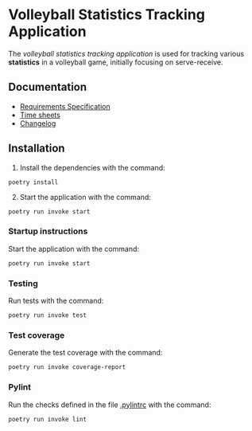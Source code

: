 # Volleyball Statistics Tracking Application

The _volleyball statistics tracking application_ is used for tracking various **statistics** in a volleyball game, initially focusing on serve-receive.

## Documentation

- [Requirements Specification](https://github.com/rautiais/ot-harjoitustyo/blob/main/volleystats-app/dokumentaatio/vaatimusmaarittely.md)
- [Time sheets](https://github.com/rautiais/ot-harjoitustyo/blob/main/volleystats-app/dokumentaatio/tuntikirjanpito.md)
- [Changelog](https://github.com/rautiais/ot-harjoitustyo/blob/main/volleystats-app/dokumentaatio/changelog.md)

## Installation

1. Install the dependencies with the command:

```
poetry install
```

2. Start the application with the command:

```
poetry run invoke start
```

### Startup instructions

Start the application with the command:

```
poetry run invoke start
```

### Testing

Run tests with the command:

```
poetry run invoke test
```

### Test coverage

Generate the test coverage with the command:

```
poetry run invoke coverage-report
```

### Pylint

Run the checks defined in the file [.pylintrc](https://github.com/rautiais/ot-harjoitustyo/blob/main/volleystats-app/.pylintrc) with the command:

```
poetry run invoke lint
```
